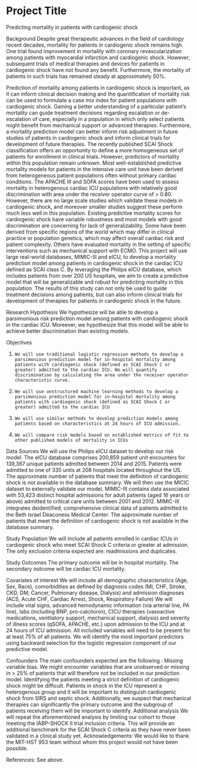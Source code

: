 # Project Title

Predicting mortality in patients with cardiogenic shock

Background
Despite great therapeutic advances in the field of cardiology recent decades, mortality for
patients in cardiogenic shock remains high. One trial found improvement in mortality with 
coronary revascularization among patients with myocardial infarction and cardiogenic shock. 
However, subsequent trials of medical therapies and devices for patients in cardiogenic shock 
have not found any benefit. Furthermore, the mortality of patients in such trials has remained 
steady at approximately 50%.

Prediction of mortality among patients in cardiogenic shock is important, as it can inform clinical decision making and the quantification of mortality risk can be used to formulate a case mix index for patient populations with cardiogenic shock. Gaining a better understanding of a particular patient’s mortality can guide treatment decisions regarding escalation or de-escalation of care, especially in a population in which only select patients might benefit from mechanical support or advanced therapies. Furthermore, a mortality prediction model can better inform risk adjustment in future studies of patients in cardiogenic shock and inform clinical trials for development of future therapies. The recently published SCAI Shock classification offers an opportunity to define a more homogeneous set of patients for enrollment in clinical trials. However, predictors of mortality within this population remain unknown. 
Most well-established predictive mortality models for patients in the intensive care unit have been derived from heterogeneous patient populations often without primary cardiac conditions. The APACHE III and SOFA scores have been used to assess mortality in heterogenous cardiac ICU populations with relatively good discrimination with area under the receiver operator curve of > 0.80. However, there are no large scale studies which validate these models in cardiogenic shock, and moreover smaller studies suggest these perform much less well in this population. Existing predictive mortality scores for cardiogenic shock have variable robustness and most models with good discrimination are concerning for lack of generalizability. Some have been derived from specific regions of the world which may differ in clinical practice or population genetics, which may affect overall cardiac risk and patient complexity. Others have evaluated mortality in the setting of specific interventions such as mechanical support with ECMO.
This project will use large real-world databases, MIMIC-III and eICU, to develop a mortality prediction model among patients in cardiogenic shock in the cardiac ICU defined as SCAI class C. By leveraging the Philips eICU database, which includes patients from over 200 US hospitals, we aim to create a predictive model that will be generalizable and robust for predicting mortality in this population. The results of this study can not only be used to guide treatment decisions among patients, but can also inform clinical trials for development of therapies for patients in cardiogenic shock in the future.
 
Research Hypothesis
We hypothesize will be able to develop a parsimonious risk prediction model among patients with cardiogenic shock in the cardiac ICU. Moreever, we hypothesize that this model will be able to achieve better discrimination than existing models.



Objectives
1.     We will use traditional logistic regression methods to develop a parsimonious prediction model for in-hospital mortality among patients with cardiogenic shock (defined as SCAI Shock C or greater) admitted to the cardiac ICU. We will quantify discrimination by calculating the area under the receiver operator characteristic curve. 
2.     We will use unstructured machine learning methods to develop a parsimonious prediction model for in-hospital mortality among patients with cardiogenic shock (defined as SCAI Shock C or greater) admitted to the cardiac ICU
3.     We will use similar methods to develop prediction models among patients based on characteristics at 24 hours of ICU admission.
4.     We will compare risk models based on established metrics of fit to other published models of mortality in ICUs
 
Data Sources
We will use the Philips eICU dataset to develop our risk model. The eICU database comprises 200,859 patient unit encounters for 139,367 unique patients admitted between 2014 and 2015. Patients were admitted to one of 335 units at 208 hospitals located throughout the US. The approximate number of patients that meet the definition of cardiogenic shock is not available in the database summary.
We will then use the MICIC dataset to externally validate our model. MIMIC-III contains data associated with 53,423 distinct hospital admissions for adult patients (aged 16 years or above) admitted to critical care units between 2001 and 2012. MIMIC-III integrates deidentiﬁed, comprehensive clinical data of patients admitted to the Beth Israel Deaconess Medical Center. The approximate number of patients that meet the definition of cardiogenic shock is not available in the database summary.

 Study Population
We will include all patients enrolled in cardiac ICUs in cardiogenic shock who meet SCAI Shock C criteria or greater at admission.
The only exclusion criteria expected are: readmissions and duplicates.



Study Outcomes
The primary outcome will be in hospital mortality. The secondary outcome will be cardiac ICU mortality.
 
Covariates of interest
We will include all demographic characteristics (Age, Sex, Race), comorbidities as defined by diagnosis codes (MI, CHF, Stroke, CKD, DM, Cancer, Pulmonary disease, Dialysis) and admission diagnoses (ACS, Acute CHF, Cardiac Arrest, Shock, Respiratory Failure)
We will include vital signs, advanced hemodynamic information (via arterial line, PA line), labs (including BNP, pro-calcitonin), CICU therapies (vasoactive medications, ventilatory support, mechanical support, dialysis) and severity of illness scores (qSOFA, APACHE, etc.) upon admission to the ICU and at 24 hours of ICU admission. 
All included variables will need to be present for at least 75% of all patients.
We will identify the most important predictors using backward selection for the logistic regression component of our predictive model. 

Confounders
The main confounders expected are the following :
Missing variable bias. We might encounter variables that are unobserved or missing in > 25% of patients that will therefore not be included in our prediction model.
Identifying the patients meeting a strict definition of cardiogenic shock might be difficult. Patients in shock in the ICU represent a heterogenous group and it will be important to distinguish cardiogenic shock from SIRS and septic shock. 
Additionally, we suspect that mechanical therapies can significantly the primary outcome and the subgroup of patients receiving them will be important to identify. 
Additional analysis
We will repeat the aforementioned analysis by limiting our cohort to those meeting the IABP-SHOCK II trial inclusion criteria. This will provide an additional benchmark for the SCAI Shock C criteria as they have never been validated in a clinical study yet. 
Acknowledgements:
We would like to thank the MIT-HST 953 team without whom this project would not have been possible. 

References:
See above. 

 
 


